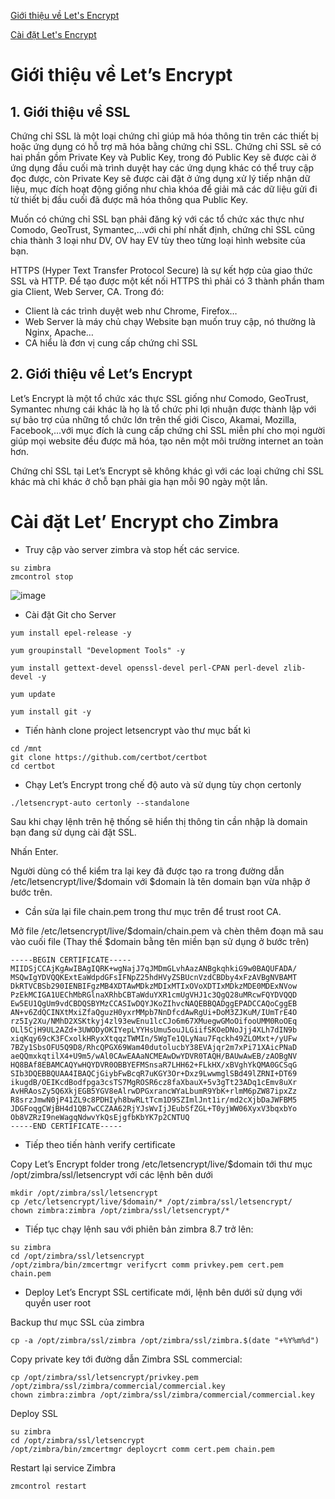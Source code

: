 [Giới thiệu về Let's Encrypt](#gioithieu)

[Cài đặt Let's Encrypt](#caidat)

<a name="gioithieu"></a>
# Giới thiệu về Let’s Encrypt

## 1. Giới thiệu về SSL

Chứng chỉ SSL là một loại chứng chỉ giúp mã hóa thông tin trên các thiết bị hoặc ứng dụng có hỗ trợ mã hóa bằng chứng chỉ SSL. Chứng chỉ SSL sẽ có hai phần gồm Private Key và Public Key, trong đó Public Key sẽ được cài ở ứng dụng đầu cuối mà trình duyệt hay các ứng dụng khác có thể truy cập đọc được, còn Private Key sẽ được cài đặt ở ứng dụng xử lý tiếp nhận dữ liệu, mục đích hoạt động giống như chìa khóa để giải mã các dữ liệu gửi đi từ thiết bị đầu cuối đã được mã hóa thông qua Public Key.

Muốn có chứng chỉ SSL bạn phải đăng ký với các tổ chức xác thực như Comodo, GeoTrust, Symantec,…với chi phí nhất định, chứng chỉ SSL cũng chia thành 3 loại như DV, OV hay EV tùy theo từng loại hình website của bạn.

HTTPS (Hyper Text Transfer Protocol Secure) là sự kết hợp của giao thức SSL và HTTP. Để tạo được một kết nối HTTPS thì phải có 3 thành phần tham gia Client, Web Server, CA. Trong đó:
- Client là các trình duyệt web như Chrome, Firefox…
- Web Server là máy chủ chạy Website bạn muốn truy cập, nó thường là Nginx, Apache…
- CA hiểu là đơn vị cung cấp chứng chỉ SSL

## 2. Giới thiệu về Let’s Encrypt

Let’s Encrypt là một tổ chức xác thực SSL giống như Comodo, GeoTrust, Symantec nhưng cái khác là họ là tổ chức phi lợi nhuận được thành lập với sự bảo trợ của những tổ chức lớn trên thế giới Cisco, Akamai, Mozilla, Facebook,…với mục đích là cung cấp chứng chỉ SSL miễn phí cho mọi người giúp mọi website đều được mã hóa, tạo nên một môi trường internet an toàn hơn.

Chứng chỉ SSL tại Let’s Encrypt sẽ không khác gì với các loại chứng chỉ SSL khác mà chỉ khác ở chỗ bạn phải gia hạn mỗi 90 ngày một lần.

<a name="caidat"></a>
# Cài đặt Let’ Encrypt cho Zimbra

- Truy cập vào server zimbra và stop hết các service.

```
su zimbra
zmcontrol stop
```

![image](https://user-images.githubusercontent.com/111716161/193246984-3d058d66-9fba-42d3-bad9-8b6546d038a7.png)

- Cài đặt Git cho Server

```
yum install epel-release -y

yum groupinstall "Development Tools" -y

yum install gettext-devel openssl-devel perl-CPAN perl-devel zlib-devel -y

yum update

yum install git -y
```

- Tiến hành clone project letsencrypt vào thư mục bất kì 

```
cd /mnt
git clone https://github.com/certbot/certbot
cd certbot
```

- Chạy Let’s Encrypt trong chế độ auto và sử dụng tùy chọn certonly

```
./letsencrypt-auto certonly --standalone
```

Sau khi chạy lệnh trên hệ thống sẽ hiển thị thông tin cần nhập là domain bạn đang sử dụng cài đặt SSL.


Nhấn Enter.

Người dùng có thể kiểm tra lại key đã được tạo ra trong đường dẫn /etc/letsencrypt/live/$domain với $domain là tên domain bạn vừa nhập ở bước trên. 

- Cần sửa lại file chain.pem trong thư mục trên để trust root CA.

Mở file /etc/letsencrypt/live/$domain/chain.pem và chèn thêm đoạn mã sau vào cuối file (Thay thế $domain bằng tên miền bạn sử dụng ở bước trên)

```
-----BEGIN CERTIFICATE-----
MIIDSjCCAjKgAwIBAgIQRK+wgNajJ7qJMDmGLvhAazANBgkqhkiG9w0BAQUFADA/
MSQwIgYDVQQKExtEaWdpdGFsIFNpZ25hdHVyZSBUcnVzdCBDby4xFzAVBgNVBAMT
DkRTVCBSb290IENBIFgzMB4XDTAwMDkzMDIxMTIxOVoXDTIxMDkzMDE0MDExNVow
PzEkMCIGA1UEChMbRGlnaXRhbCBTaWduYXR1cmUgVHJ1c3QgQ28uMRcwFQYDVQQD
Ew5EU1QgUm9vdCBDQSBYMzCCASIwDQYJKoZIhvcNAQEBBQADggEPADCCAQoCggEB
AN+v6ZdQCINXtMxiZfaQguzH0yxrMMpb7NnDfcdAwRgUi+DoM3ZJKuM/IUmTrE4O
rz5Iy2Xu/NMhD2XSKtkyj4zl93ewEnu1lcCJo6m67XMuegwGMoOifooUMM0RoOEq
OLl5CjH9UL2AZd+3UWODyOKIYepLYYHsUmu5ouJLGiifSKOeDNoJjj4XLh7dIN9b
xiqKqy69cK3FCxolkHRyxXtqqzTWMIn/5WgTe1QLyNau7Fqckh49ZLOMxt+/yUFw
7BZy1SbsOFU5Q9D8/RhcQPGX69Wam40dutolucbY38EVAjqr2m7xPi71XAicPNaD
aeQQmxkqtilX4+U9m5/wAl0CAwEAAaNCMEAwDwYDVR0TAQH/BAUwAwEB/zAOBgNV
HQ8BAf8EBAMCAQYwHQYDVR0OBBYEFMSnsaR7LHH62+FLkHX/xBVghYkQMA0GCSqG
SIb3DQEBBQUAA4IBAQCjGiybFwBcqR7uKGY3Or+Dxz9LwwmglSBd49lZRNI+DT69
ikugdB/OEIKcdBodfpga3csTS7MgROSR6cz8faXbauX+5v3gTt23ADq1cEmv8uXr
AvHRAosZy5Q6XkjEGB5YGV8eAlrwDPGxrancWYaLbumR9YbK+rlmM6pZW87ipxZz
R8srzJmwN0jP41ZL9c8PDHIyh8bwRLtTcm1D9SZImlJnt1ir/md2cXjbDaJWFBM5
JDGFoqgCWjBH4d1QB7wCCZAA62RjYJsWvIjJEubSfZGL+T0yjWW06XyxV3bqxbYo
Ob8VZRzI9neWagqNdwvYkQsEjgfbKbYK7p2CNTUQ
-----END CERTIFICATE-----
```

- Tiếp theo tiến hành verify certificate

Copy Let’s Encrypt folder trong /etc/letsencrypt/live/$domain tới thư mục /opt/zimbra/ssl/letsencrypt với các lệnh bên dưới

```
mkdir /opt/zimbra/ssl/letsencrypt
cp /etc/letsencrypt/live/$domain/* /opt/zimbra/ssl/letsencrypt/
chown zimbra:zimbra /opt/zimbra/ssl/letsencrypt/*
```

- Tiếp tục chạy lệnh sau với phiên bản zimbra 8.7 trở lên:

```
su zimbra
cd /opt/zimbra/ssl/letsencrypt
/opt/zimbra/bin/zmcertmgr verifycrt comm privkey.pem cert.pem chain.pem
```

- Deploy Let’s Encrypt SSL certificate mới, lệnh bên dưới sử dụng với quyền user root

Backup thư mục SSL của zimbra

```
cp -a /opt/zimbra/ssl/zimbra /opt/zimbra/ssl/zimbra.$(date "+%Y%m%d")
```

Copy private key tới đường dẫn Zimbra SSL commercial:

```
cp /opt/zimbra/ssl/letsencrypt/privkey.pem /opt/zimbra/ssl/zimbra/commercial/commercial.key
chown zimbra:zimbra /opt/zimbra/ssl/zimbra/commercial/commercial.key
```

Deploy SSL

```
su zimbra
cd /opt/zimbra/ssl/letsencrypt
/opt/zimbra/bin/zmcertmgr deploycrt comm cert.pem chain.pem
```

Restart lại service Zimbra

```
zmcontrol restart 
```
